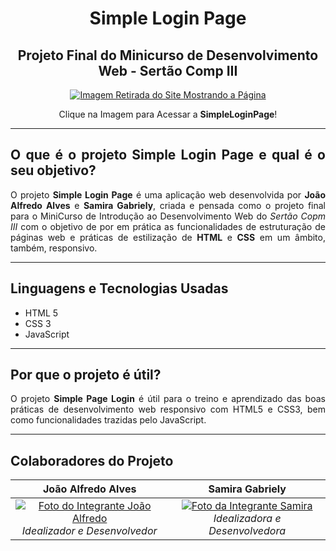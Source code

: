 <h1 align="center">Simple Login Page</h1>
<h2 align="center">Projeto Final do Minicurso de Desenvolvimento Web - Sertão Comp III</h2>

<div align="center">
 <a href="https://joaoalfredoalves.github.io/codelandiaDesafio1/" display="block">
  <img src="https://i.imgur.com/THpZZNR.png" alt="Imagem Retirada do Site Mostrando a Página"/>
 </a>
</div>
 
<div align="center">
 <p>Clique na Imagem para Acessar a <strong>SimpleLoginPage</strong>!</p>
</div>

---

<div align="justify">
 
## O que é o projeto Simple Login Page e qual é o seu objetivo?

O projeto **Simple Login Page** é uma aplicação web desenvolvida por **João Alfredo Alves** e **Samira Gabriely**, criada e pensada como o projeto final para o MiniCurso de Introdução ao Desenvolvimento Web do *Sertão Copm III* com o objetivo de por em prática as funcionalidades de estruturação de páginas web e práticas de estilização de **HTML** e **CSS** em um âmbito, também, responsivo.

---

## Linguagens e Tecnologias Usadas

- HTML 5
- CSS 3
- JavaScript

---
 
## Por que o projeto é útil?

O projeto **Simple Page Login** é útil para o treino e aprendizado das boas práticas de desenvolvimento web responsivo com HTML5 e CSS3, bem como funcionalidades trazidas pelo JavaScript.

---

## Colaboradores do Projeto

João Alfredo Alves | Samira Gabriely
:------: | :------:
[![Foto do Integrante João Alfredo](https://avatars.githubusercontent.com/u/68473607?v=4)](https://github.com/JoaoAlfredoAlves) *Idealizador e Desenvolvedor* | [![Foto da Integrante Samira](https://avatars.githubusercontent.com/u/87048683?v=4)](https://github.com/DevSamira) *Idealizadora e Desenvolvedora*
</div>
